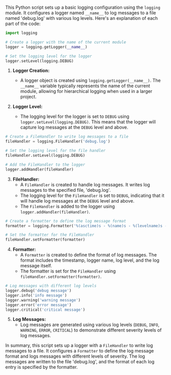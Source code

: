 This Python script sets up a basic logging configuration using the `logging` module. It configures a logger named `__name__` to log messages to a file named 'debug.log' with various log levels. Here's an explanation of each part of the code:

```python
import logging

# Create a logger with the name of the current module
logger = logging.getLogger(__name__)

# Set the logging level for the logger
logger.setLevel(logging.DEBUG)
```

1. **Logger Creation:**
   - A logger object is created using `logging.getLogger(__name__)`. The `__name__` variable typically represents the name of the current module, allowing for hierarchical logging when used in a larger project.

2. **Logger Level:**
   - The logging level for the logger is set to `DEBUG` using `logger.setLevel(logging.DEBUG)`. This means that the logger will capture log messages at the `DEBUG` level and above.

```python
# Create a FileHandler to write log messages to a file
fileHandler = logging.FileHandler('debug.log')

# Set the logging level for the file handler
fileHandler.setLevel(logging.DEBUG)

# Add the FileHandler to the logger
logger.addHandler(fileHandler)
```

3. **FileHandler:**
   - A `FileHandler` is created to handle log messages. It writes log messages to the specified file, 'debug.log'.
   - The logging level for the `FileHandler` is set to `DEBUG`, indicating that it will handle log messages at the `DEBUG` level and above.
   - The `FileHandler` is added to the logger using `logger.addHandler(fileHandler)`.

```python
# Create a formatter to define the log message format
formatter = logging.Formatter('%(asctime)s - %(name)s - %(levelname)s - %(message)s')

# Set the formatter for the FileHandler
fileHandler.setFormatter(formatter)
```

4. **Formatter:**
   - A `Formatter` is created to define the format of log messages. The format includes the timestamp, logger name, log level, and the log message itself.
   - The formatter is set for the `FileHandler` using `fileHandler.setFormatter(formatter)`.

```python
# Log messages with different log levels
logger.debug('debug message')
logger.info('info message')
logger.warning('warning message')
logger.error('error message')
logger.critical('critical message')
```

5. **Log Messages:**
   - Log messages are generated using various log levels (`DEBUG`, `INFO`, `WARNING`, `ERROR`, `CRITICAL`) to demonstrate different severity levels of log messages.

In summary, this script sets up a logger with a `FileHandler` to write log messages to a file. It configures a `Formatter` to define the log message format and logs messages with different levels of severity. The log messages are written to the file 'debug.log', and the format of each log entry is specified by the formatter.
